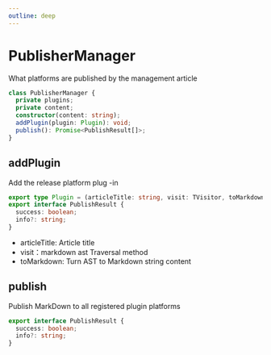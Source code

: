 ```yaml
---
outline: deep
---
```


# PublisherManager

What platforms are published by the management article

```ts
class PublisherManager {
  private plugins;
  private content;
  constructor(content: string);
  addPlugin(plugin: Plugin): void;
  publish(): Promise<PublishResult[]>;
}
```

## addPlugin

Add the release platform plug -in

```ts
export type Plugin = (articleTitle: string, visit: TVisitor, toMarkdown: ToMarkdown) => Promise<PublishResult>;
export interface PublishResult {
  success: boolean;
  info?: string;
}
```

- articleTitle: Article title
- visit：markdown ast Traversal method
- toMarkdown: Turn AST to Markdown string content

## publish

Publish MarkDown to all registered plugin platforms

```ts
export interface PublishResult {
  success: boolean;
  info?: string;
}
```
